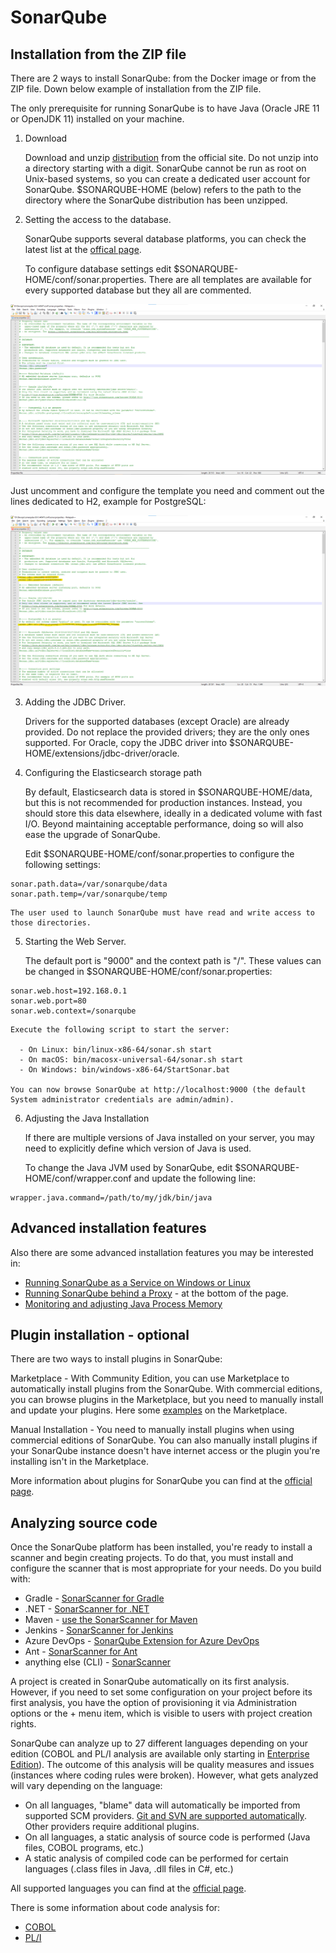 # SonarQube

## Installation from the ZIP file

There are 2 ways to install SonarQube: from the Docker image or from the ZIP file. Down below example of installation from the ZIP file.

The only prerequisite for running SonarQube is to have Java (Oracle JRE 11 or OpenJDK 11) installed on your machine.

1.  Download

    Download and unzip [distribution](https://www.sonarqube.org/downloads/) from the official site.
    Do not unzip into a directory starting with a digit.
    SonarQube cannot be run as root on Unix-based systems, so you can create a dedicated user account for SonarQube.
    $SONARQUBE-HOME (below) refers to the path to the directory where the SonarQube distribution has been unzipped.

2.  Setting the access to the database.

    SonarQube supports several database platforms, you can check the latest list at the [offical page](https://docs.sonarqube.org/latest/requirements/requirements/).

    To configure database settings edit $SONARQUBE-HOME/conf/sonar.properties. 
    There are all templates are available for every supported database but they all are commented.

![img1](img/img1.png)


Just uncomment and configure the template you need and comment out the lines dedicated to H2, example for PostgreSQL:


![img1](img/img2.png)

3. Adding the JDBC Driver.

    Drivers for the supported databases (except Oracle) are already provided. Do not replace the provided drivers; they are the only ones supported.
    For Oracle, copy the JDBC driver into $SONARQUBE-HOME/extensions/jdbc-driver/oracle.

4. Configuring the Elasticsearch storage path

    By default, Elasticsearch data is stored in $SONARQUBE-HOME/data, but this is not recommended for production instances. Instead, you should store this data elsewhere, ideally in a dedicated volume with fast I/O. Beyond maintaining acceptable performance, doing so will also ease the upgrade of SonarQube.

    Edit $SONARQUBE-HOME/conf/sonar.properties to configure the following settings:

```
sonar.path.data=/var/sonarqube/data
sonar.path.temp=/var/sonarqube/temp
```

    The user used to launch SonarQube must have read and write access to those directories.

5. Starting the Web Server.

    The default port is "9000" and the context path is "/". These values can be changed in $SONARQUBE-HOME/conf/sonar.properties:

```
sonar.web.host=192.168.0.1
sonar.web.port=80
sonar.web.context=/sonarqube
```

    Execute the following script to start the server:

      - On Linux: bin/linux-x86-64/sonar.sh start
      - On macOS: bin/macosx-universal-64/sonar.sh start
      - On Windows: bin/windows-x86-64/StartSonar.bat

    You can now browse SonarQube at http://localhost:9000 (the default System administrator credentials are admin/admin).

6. Adjusting the Java Installation

    If there are multiple versions of Java installed on your server, you may need to explicitly define which version of Java is used.

    To change the Java JVM used by SonarQube, edit $SONARQUBE-HOME/conf/wrapper.conf and update the following line:

```
wrapper.java.command=/path/to/my/jdk/bin/java
```

## Advanced installation features

Also there are some advanced installation features you may be interested in:

  - [Running SonarQube as a Service on Windows or Linux](https://docs.sonarqube.org/latest/setup/operate-server/)
  - [Running SonarQube behind a Proxy](https://docs.sonarqube.org/latest/setup/operate-server/) - at the bottom of the page.
  - [Monitoring and adjusting Java Process Memory](https://docs.sonarqube.org/latest/instance-administration/monitoring/)

## Plugin installation - optional

There are two ways to install plugins in SonarQube:

Marketplace - With Community Edition, you can use Marketplace to automatically install plugins from the SonarQube. With commercial editions, you can browse plugins in the Marketplace, but you need to manually install and update your plugins.
Here some [examples](https://github.com/marketplace?query=sonarqube) on the Marketplace.

Manual Installation - You need to manually install plugins when using commercial editions of SonarQube. You can also manually install plugins if your SonarQube instance doesn't have internet access or the plugin you're installing isn't in the Marketplace.

More information about plugins for SonarQube you can find at the [official page](https://docs.sonarqube.org/latest/setup/install-plugin/).

## Analyzing source code

Once the SonarQube platform has been installed, you're ready to install a scanner and begin creating projects. To do that, you must install and configure the scanner that is most appropriate for your needs. Do you build with:

  - Gradle - [SonarScanner for Gradle](https://docs.sonarqube.org/latest/analysis/scan/sonarscanner-for-gradle/)
  - .NET - [SonarScanner for .NET](https://docs.sonarqube.org/latest/analysis/scan/sonarscanner-for-msbuild/)
  - Maven - [use the SonarScanner for Maven](https://docs.sonarqube.org/latest/analysis/scan/sonarscanner-for-maven/)
  - Jenkins - [SonarScanner for Jenkins](https://docs.sonarqube.org/latest/analysis/scan/sonarscanner-for-jenkins/)
  - Azure DevOps - [SonarQube Extension for Azure DevOps](https://docs.sonarqube.org/latest/analysis/scan/sonarscanner-for-azure-devops/)
  - Ant - [SonarScanner for Ant](https://docs.sonarqube.org/latest/analysis/scan/sonarscanner-for-ant/)
  - anything else (CLI) - [SonarScanner](https://docs.sonarqube.org/latest/analysis/scan/sonarscanner/)

A project is created in SonarQube automatically on its first analysis. However, if you need to set some configuration on your project before its first analysis, you have the option of provisioning it via Administration options or the + menu item, which is visible to users with project creation rights.

SonarQube can analyze up to 27 different languages depending on your edition (COBOL and PL/I analysis are available only starting in [Enterprise Edition](https://www.sonarqube.org/enterprise-edition/)). The outcome of this analysis will be quality measures and issues (instances where coding rules were broken). However, what gets analyzed will vary depending on the language:
  - On all languages, "blame" data will automatically be imported from supported SCM providers. [Git and SVN are supported automatically](https://docs.sonarqube.org/latest/analysis/scm-integration/). Other providers require additional plugins.
  - On all languages, a static analysis of source code is performed (Java files, COBOL programs, etc.)
  - A static analysis of compiled code can be performed for certain languages (.class files in Java, .dll files in C#, etc.)

All supported languages you can find at the [official page](https://docs.sonarqube.org/latest/analysis/languages/overview/).

There is some information about code analysis for:
  - [COBOL](https://docs.sonarqube.org/latest/analysis/languages/cobol/)
  - [PL/I](https://docs.sonarqube.org/latest/analysis/languages/pli/)































